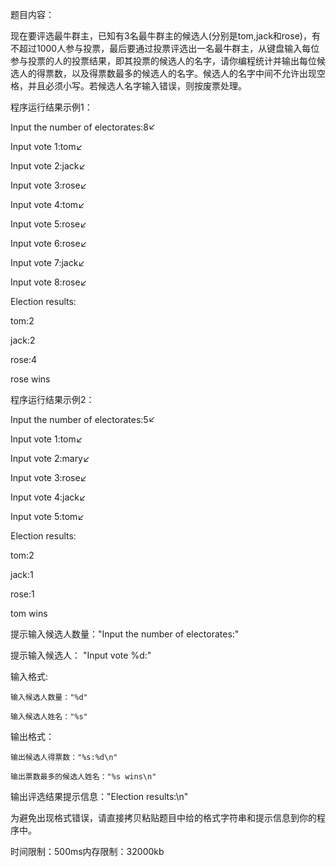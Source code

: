 题目内容：


现在要评选最牛群主，已知有3名最牛群主的候选人(分别是tom,jack和rose)，有不超过1000人参与投票，最后要通过投票评选出一名最牛群主，从键盘输入每位参与投票的人的投票结果，即其投票的候选人的名字，请你编程统计并输出每位候选人的得票数，以及得票数最多的候选人的名字。候选人的名字中间不允许出现空格，并且必须小写。若候选人名字输入错误，则按废票处理。



程序运行结果示例1：


Input the number of electorates:8↙

Input vote 1:tom↙

Input vote 2:jack↙

Input vote 3:rose↙

Input vote 4:tom↙

Input vote 5:rose↙

Input vote 6:rose↙

Input vote 7:jack↙

Input vote 8:rose↙

Election results:

tom:2

jack:2

rose:4

rose wins

程序运行结果示例2：

Input the number of electorates:5↙

Input vote 1:tom↙

Input vote 2:mary↙

Input vote 3:rose↙

Input vote 4:jack↙

Input vote 5:tom↙

Election results:

tom:2

jack:1

rose:1

tom wins



提示输入候选人数量："Input the number of electorates:"

提示输入候选人： "Input vote %d:"

输入格式: 

    输入候选人数量："%d"

    输入候选人姓名："%s"   

输出格式：

    输出候选人得票数："%s:%d\n"     

    输出票数最多的候选人姓名："%s wins\n"

输出评选结果提示信息："Election results:\n"

为避免出现格式错误，请直接拷贝粘贴题目中给的格式字符串和提示信息到你的程序中。

时间限制：500ms内存限制：32000kb